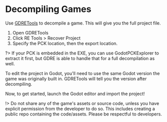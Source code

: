 <!-- TODO: make this guide just as complete as the Brotato Modding Guide -->

# Decompiling Games
Use [GDRETools](https://github.com/bruvzg/gdsdecomp) to decompile a game. This will give you the full project file.
1. Open GDRETools
2. Click RE Tools > Recover Project
3. Specify the PCK location, then the export location.

?> If your PCK is embedded in the EXE, you can use GodotPCKExplorer to extract it first, but GDRE is able to handle that for a full decompilation as well.

To edit the project in Godot, you'll need to use the same Godot version the game was originally built in. GDRETools will tell you the version after decompiling.

Now, to get started, launch the Godot editor and import the project!

!> Do not share any of the game's assets or source code, unless you have explicit permission from the developer to do so. This includes creating a public repo containing the code/assets. Please be respectful to developers.